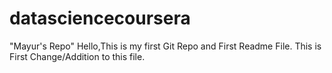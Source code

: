 # datasciencecoursera
"Mayur's Repo"
Hello,This is my first Git Repo and First Readme File.
This is First Change/Addition to this file.

